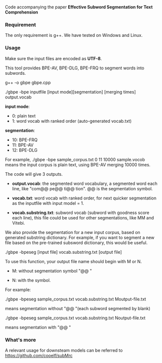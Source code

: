 
Code accompanying the paper **Effective Subword Segmentation for Text Comprehension**

### Requirement

The only requirement is g++. We have tested on Windows and Linux. 

### Usage 

Make sure the input files are encoded as **UTF-8**.

This tool provides BPE-AV, BPE-DLG, BPE-FRQ to segment words into subwords. 

g++ -o gbpe gbpe.cpp

./gbpe -bpe inputfile [input mode][segmentation] [merging times] output.vocab 

**input mode**:

* 0: plain text
* 1: word vocab with ranked order (auto-generated vocab.txt)

**segmentation**:

* 10: BPE-FRQ
* 11: BPE-AV
* 12: BPE-DLG 

For example, ./gbpe -bpe sample_corpus.txt 0 11 10000 sample.vocob means the input corpus is plain text, using BPE-AV merging 10000 times. 

The code will give 3 outputs. 

* **output.vocab**: the segmented word vocabulary, a segmented word each line, like "com@@ pe@@ ti@@ tion".  @@ is the segmentation symbol.

* **vocab.txt**: word vocab with ranked order, for next quicker segmentation as the inputfile with input model = 1.

* **vocab.substring.txt**: subword vocab (subword with goodness score each line), this file could be used for other segmentations, like MM and Vitebi.

We also provide the segmentation for a new input corpus, based on generated substring dictionary. For example, if you want to segment a new file based on the pre-trained subsword dictionary, this would be useful.

./gbpe -bpeseg [input file] vocab.substring.txt [output file]

To use this function, your output file name should begin with M or N. 

* M: without segmentation symbol "@@ "

* N: with the symbol.

For example:

./gbpe -bpeseg sample_corpus.txt  vocab.substring.txt  Moutput-file.txt

means segmentation without "@@ "(each subword segmented by blank)

./gbpe -bpeseg sample_corpus.txt vocab.substring.txt Noutput-file.txt

means segmentation with "@@ "

### What's more

A relevant usage for downsteam models can be referred to https://github.com/cooelf/subMrc 